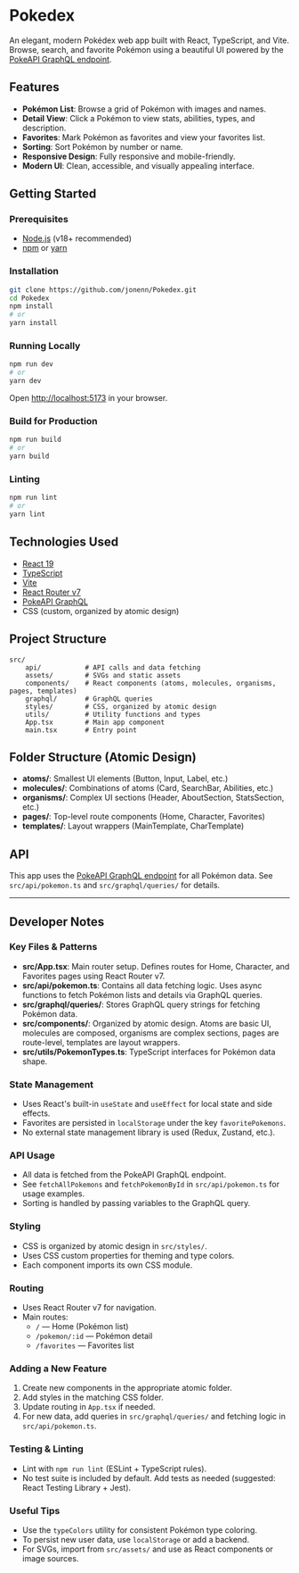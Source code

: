 # Pokedex

An elegant, modern Pokédex web app built with React, TypeScript, and Vite. Browse, search, and favorite Pokémon using a beautiful UI powered by the [PokeAPI GraphQL endpoint](https://beta.pokeapi.co/graphql/v1beta).

## Features

-  **Pokémon List**: Browse a grid of Pokémon with images and names.
-  **Detail View**: Click a Pokémon to view stats, abilities, types, and description.
-  **Favorites**: Mark Pokémon as favorites and view your favorites list.
-  **Sorting**: Sort Pokémon by number or name.
-  **Responsive Design**: Fully responsive and mobile-friendly.
-  **Modern UI**: Clean, accessible, and visually appealing interface.

## Getting Started

### Prerequisites

-  [Node.js](https://nodejs.org/) (v18+ recommended)
-  [npm](https://www.npmjs.com/) or [yarn](https://yarnpkg.com/)

### Installation

```bash
git clone https://github.com/jonenn/Pokedex.git
cd Pokedex
npm install
# or
yarn install
```

### Running Locally

```bash
npm run dev
# or
yarn dev
```

Open [http://localhost:5173](http://localhost:5173) in your browser.

### Build for Production

```bash
npm run build
# or
yarn build
```

### Linting

```bash
npm run lint
# or
yarn lint
```

## Technologies Used

-  [React 19](https://react.dev/)
-  [TypeScript](https://www.typescriptlang.org/)
-  [Vite](https://vitejs.dev/)
-  [React Router v7](https://reactrouter.com/)
-  [PokeAPI GraphQL](https://beta.pokeapi.co/graphql/v1beta)
-  CSS (custom, organized by atomic design)

## Project Structure

```
src/
	api/           # API calls and data fetching
	assets/        # SVGs and static assets
	components/    # React components (atoms, molecules, organisms, pages, templates)
	graphql/       # GraphQL queries
	styles/        # CSS, organized by atomic design
	utils/         # Utility functions and types
	App.tsx        # Main app component
	main.tsx       # Entry point
```

## Folder Structure (Atomic Design)

-  **atoms/**: Smallest UI elements (Button, Input, Label, etc.)
-  **molecules/**: Combinations of atoms (Card, SearchBar, Abilities, etc.)
-  **organisms/**: Complex UI sections (Header, AboutSection, StatsSection, etc.)
-  **pages/**: Top-level route components (Home, Character, Favorites)
-  **templates/**: Layout wrappers (MainTemplate, CharTemplate)

## API

This app uses the [PokeAPI GraphQL endpoint](https://beta.pokeapi.co/graphql/v1beta) for all Pokémon data. See `src/api/pokemon.ts` and `src/graphql/queries/` for details.

---

## Developer Notes

### Key Files & Patterns

-  **src/App.tsx**: Main router setup. Defines routes for Home, Character, and Favorites pages using React Router v7.
-  **src/api/pokemon.ts**: Contains all data fetching logic. Uses async functions to fetch Pokémon lists and details via GraphQL queries.
-  **src/graphql/queries/**: Stores GraphQL query strings for fetching Pokémon data.
-  **src/components/**: Organized by atomic design. Atoms are basic UI, molecules are composed, organisms are complex sections, pages are route-level, templates are layout wrappers.
-  **src/utils/PokemonTypes.ts**: TypeScript interfaces for Pokémon data shape.

### State Management

-  Uses React's built-in `useState` and `useEffect` for local state and side effects.
-  Favorites are persisted in `localStorage` under the key `favoritePokemons`.
-  No external state management library is used (Redux, Zustand, etc.).

### API Usage

-  All data is fetched from the PokeAPI GraphQL endpoint.
-  See `fetchAllPokemons` and `fetchPokemonById` in `src/api/pokemon.ts` for usage examples.
-  Sorting is handled by passing variables to the GraphQL query.

### Styling

-  CSS is organized by atomic design in `src/styles/`.
-  Uses CSS custom properties for theming and type colors.
-  Each component imports its own CSS module.

### Routing

-  Uses React Router v7 for navigation.
-  Main routes:
   -  `/` — Home (Pokémon list)
   -  `/pokemon/:id` — Pokémon detail
   -  `/favorites` — Favorites list

### Adding a New Feature

1. Create new components in the appropriate atomic folder.
2. Add styles in the matching CSS folder.
3. Update routing in `App.tsx` if needed.
4. For new data, add queries in `src/graphql/queries/` and fetching logic in `src/api/pokemon.ts`.

### Testing & Linting

-  Lint with `npm run lint` (ESLint + TypeScript rules).
-  No test suite is included by default. Add tests as needed (suggested: React Testing Library + Jest).

### Useful Tips

-  Use the `typeColors` utility for consistent Pokémon type coloring.
-  To persist new user data, use `localStorage` or add a backend.
-  For SVGs, import from `src/assets/` and use as React components or image sources.
